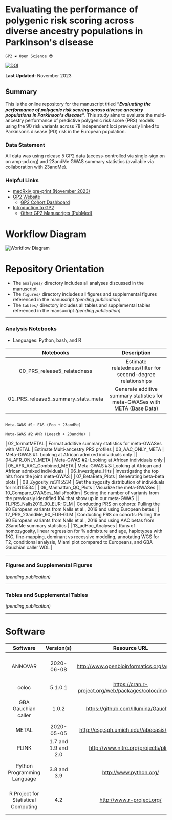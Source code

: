 # Evaluating the performance of polygenic risk scoring across diverse ancestry populations in Parkinson's disease 

`GP2 ❤️ Open Science 😍`

[![DOI](https://zenodo.org/)](https://zenodo.org/)

**Last Updated:** November 2023 

## Summary
This is the online repository for the manuscript titled ***"Evaluating the performance of polygenic risk scoring across diverse ancestry populations in Parkinson's disease"***.
This study aims to evaluate the multi-ancestry performance of predictive polygenic risk score (PRS) models using the 90 risk variants across 78 independent loci previously linked to Parkinson’s disease (PD) risk in the European population.

### Data Statement 
All data was using release 5 GP2 data (access-controlled via single-sign on on amp-pd.org) and 23andMe GWAS summary statistics (available via collaboration with 23andMe).

### Helpful Links 
- [medRxiv pre-print (November 2023)](https://www.medrxiv.org)
- [GP2 Website](https://gp2.org/)
    - [GP2 Cohort Dashboard](https://gp2.org/cohort-dashboard-advanced/)
- [Introduction to GP2](https://movementdisorders.onlinelibrary.wiley.com/doi/10.1002/mds.28494)
    - [Other GP2 Manuscripts (PubMed)](https://pubmed.ncbi.nlm.nih.gov/?term=%22global+parkinson%27s+genetics+program%22)


# Workflow Diagram 
![Workflow Diagram](https://github.com/GP2code/GP2-AFR-AAC-metaGWAS/blob/main/figures/PRS_Fig_1.png)




# Repository Orientation 
- The `analyses/` directory includes all analyses discussed in the manuscript
- The `figures/` directory includes all figures and supplemental figures referenced in the manuscript *(pending publication)*
- The `tables/` directory includes all tables and supplemental tables referenced in the mansucript *(pending publication)*

---
### Analysis Notebooks
* Languages: Python, bash, and R

| **Notebooks** |                                                    **Description**                                                   |
|:----------------:|:--------------------------------------------------------------------------------------------------------------------:|
|        00_PRS_release5_relatedness   | Estimate relatedness(filter for second-degree relationships |
|        01_PRS_release5_summary_stats_meta  | Generate additive summary statistics for meta-GWASes with META (Base Data)    
                                                                                        Meta-GWAS #1: EAS (Foo + 23andMe)
                                                                                        Meta-GWAS #2 AMR (Loesch + 23andMe) |
|        02_formatMETAL      | Format additive summary statistics for meta-GWASes with METAL |
Estimate Multi-ancestry PRS profiles
|        03_AAC_ONLY_META    | Meta-GWAS #1: Looking at African admixed individuals only |
|        04_AFR_ONLY_META    | Meta-GWAS #2: Looking at African individuals only |
|        05_AFR_AAC_Combined_META  | Meta-GWAS #3: Looking at African and African admixed individuals |
|        06_Investigate_Hits  | Investigating the top hits from the joint meta-GWAS |
|        07_BetaBeta_Plots    | Generating beta-beta plots |
|        08_Zygosity_rs3115534  | Get the zygosity distribution of individuals for rs3115534 |
|        09_Manhattan_QQ_Plots  | Visualize the meta-GWASes |
|        10_Compare_GWASes_NallsFooKim | Seeing the number of variants from the previously identified 104 that show up in our meta-GWAS |
|        11_PRS_Nalls2019_90_EUR-GLM  | Conducting PRS on cohorts: Pulling the 90 European variants from Nalls et al., 2019 and using European betas |
|        12_PRS_23andMe_90_EUR-GLM  | Conducting PRS on cohorts: Pulling the 90 European variants from Nalls et al., 2019 and using AAC betas from 23andMe summary statistics |
|        13_adHoc_Analyses | Runs of homozygosity, linear regression for % admixture and age, haplotypes with 1KG, fine-mapping, dominant vs recessive modeling, annotating WGS for T2, conditional analysis, Miami plot compared to Europeans, and GBA Gauchian caller WDL |

---
### Figures and Supplemental Figures

*(pending publication)*

---
### Tables and Supplemental Tables 

*(pending publication)*

---

# Software 

|               Software              |      Version(s)     |                       Resource URL                       |       RRID      |                                               Notes                                               |
|:-----------------------------------:|:-------------------:|:--------------------------------------------------------:|:---------------:|:-------------------------------------------------------------------------------------------------:|
|               ANNOVAR               |      2020-06-08     |        http://www.openbioinformatics.org/annovar/        | RRID:SCR_012821 |                refGene; avsnp150; ljb26_all; gnomad312_genome; used for annotation                |
|                coloc                |       5.1.0.1       | https://cran.r-project.org/web/packages/coloc/index.html |       N/A       |                                  R package; used for fine-mapping                                 |
|         GBA Gauchian caller         |        1.0.2        |           https://github.com/Illumina/Gauchian           |       N/A       |   Illumina's targeted variant caller for the GBA gene based on a whole-genome sequencing (WGS)    |
|                METAL                |      2020-05-05     |         http://csg.sph.umich.edu//abecasis/Metal/        | RRID:SCR_002013 |                                       used for meta-analyses                                      |
|                PLINK                | 1.7 and 1.9 and 2.0 |            http://www.nitrc.org/projects/plink           | RRID:SCR_001757 |                                     used for genetic analyses                                     |
|     Python Programming Language     |     3.8 and 3.9     |                  http://www.python.org/                  | RRID:SCR_008394 | pandas; numpy; seaborn; matplotlib; statsmodel; used for general data wrangling/plotting/analyses |
| R Project for Statistical Computing |         4.2         |                 http://www.r-project.org/                | RRID:SCR_001905 |   tidyverse; dplyr; tidyr; ggplot; data.table; used for general data wrangling/plotting/analyses  |
